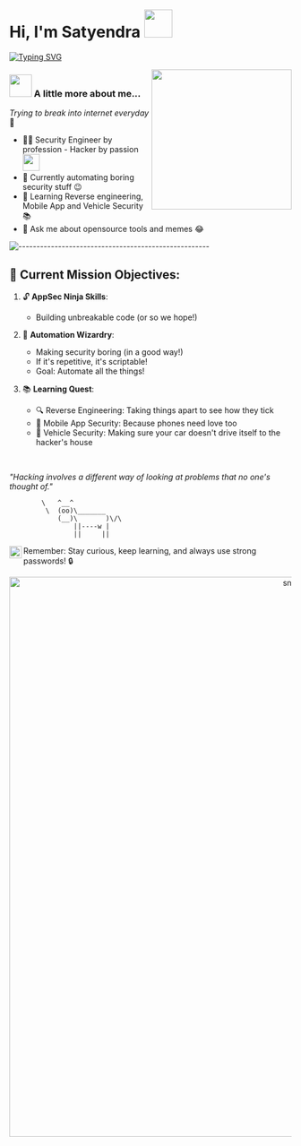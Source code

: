 # Hi, I'm Satyendra <img src="https://media.giphy.com/media/mGcNjsfWAjY5AEZNw6/giphy.gif" width="50">

[![Typing SVG](https://readme-typing-svg.herokuapp.com?font=Arial&size=25&color=000000&lines=An+AppSec+Ninja+🥷)](https://github.com/bugdisclose/)

<img align='right' src="https://st.depositphotos.com/9251776/53862/v/450/depositphotos_538623820-stock-illustration-snooping-cute-ninja-isolated-on.jpg" width="250">

### <img src="https://media.giphy.com/media/VgCDAzcKvsR6OM0uWg/giphy.gif" width="40"> A little more about me... 


*Trying to break into internet everyday* 👾

- 👨‍💻 Security Engineer by profession - Hacker by passion <img src="https://media.giphy.com/media/WUlplcMpOCEmTGBtBW/giphy.gif" width="30">
- 🔭 Currently automating boring security stuff 😉
- 🌱 Learning Reverse engineering, Mobile App and Vehicle Security 📚
- 💬 Ask me about opensource tools and memes 😂

![-----------------------------------------------------](https://raw.githubusercontent.com/andreasbm/readme/master/assets/lines/aqua.png)

## 🚀 Current Mission Objectives:

1. 🔓 **AppSec Ninja Skills**:
   - Building unbreakable code (or so we hope!)

2. 🤖 **Automation Wizardry**:
   - Making security boring (in a good way!)
   - If it's repetitive, it's scriptable!
   - Goal: Automate all the things!

3. 📚 **Learning Quest**:
   - 🔍 Reverse Engineering: Taking things apart to see how they tick
   - 📱 Mobile App Security: Because phones need love too
   - 🚗 Vehicle Security: Making sure your car doesn't drive itself to the hacker's house

<br>


*"Hacking involves a different way of looking at problems that no one's thought of."*

```ascii
        \   ^__^
         \  (oo)\_______
            (__)\       )\/\
                ||----w |
                ||     ||
```
<a href="https://bugdisclose.medium.com/" target="blank"><img align="left" src="https://cdn.jsdelivr.net/npm/simple-icons@3.0.1/icons/medium.svg" alt="@bugdisclose" width="22px" /></a>
Remember: Stay curious, keep learning, and always use strong passwords! 🔒

<p align="center">
 <img width="1000" src="https://raw.githubusercontent.com/sammorozov/sammorozov/main/assets/github-snake.svg" alt="snake"/>
</p>
